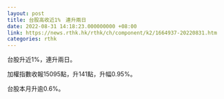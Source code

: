 ```yaml
---
layout: post
title: 台股高收近1%　連升兩日
date: 2022-08-31 14:18:23.000000000 +08:00
link: https://news.rthk.hk/rthk/ch/component/k2/1664937-20220831.htm
categories: rthk
---
```


台股升近1%，連升兩日。

加權指數收報15095點，升141點，升幅0.95%。

台股本月升逾0.6%。
